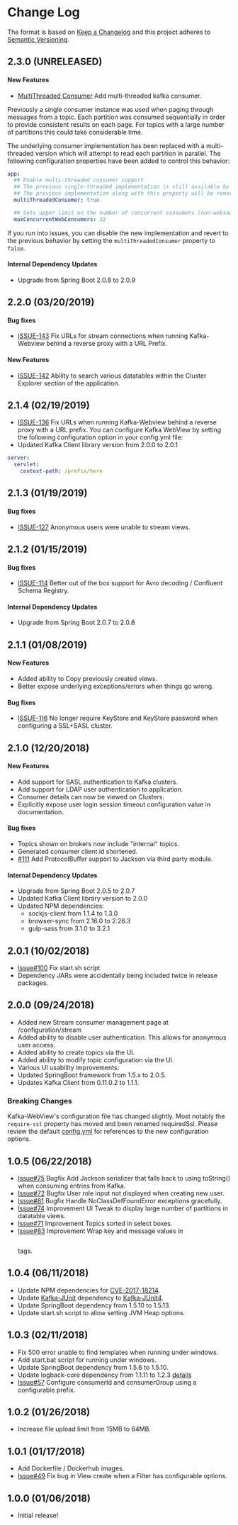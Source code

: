 # Change Log
The format is based on [Keep a Changelog](http://keepachangelog.com/)
and this project adheres to [Semantic Versioning](http://semver.org/).

## 2.3.0 (UNRELEASED)
#### New Features
- [MultiThreaded Consumer](https://github.com/SourceLabOrg/kafka-webview/pull/170) Add multi-threaded kafka consumer.  

Previously a single consumer instance was used when paging through messages from a topic.  Each partition was consumed sequentially in order to provide consistent results on each page.  For topics with a large number of partitions this could take considerable time.

The underlying consumer implementation has been replaced with a multi-threaded version which will attempt to read each partition in parallel.  The following configuration properties have been added to control this behavior:

```yml
app:
  ## Enable multi-threaded consumer support
  ## The previous single-threaded implementation is still available by setting this property to false.
  ## The previous implementation along with this property will be removed in future release.
  multiThreadedConsumer: true

  ## Sets upper limit on the number of concurrent consumers (non-websocket) supported.
  maxConcurrentWebConsumers: 32
```

If you run into issues, you can disable the new implementation and revert to the previous behavior by setting the `multiThreadedConsumer` property to `false`.

#### Internal Dependency Updates
- Upgrade from Spring Boot 2.0.8 to 2.0.9

## 2.2.0 (03/20/2019)

#### Bug fixes
- [ISSUE-143](https://github.com/SourceLabOrg/kafka-webview/issues/143) Fix URLs for stream connections when running Kafka-Webview behind a reverse proxy with a URL Prefix.

#### New Features
- [ISSUE-142](https://github.com/SourceLabOrg/kafka-webview/issues/142) Ability to search various datatables within the Cluster Explorer section of the application.

## 2.1.4 (02/19/2019)

- [ISSUE-136](https://github.com/SourceLabOrg/kafka-webview/issues/136) Fix URLs when running Kafka-Webview behind a reverse proxy with a URL prefix.  You can configure Kafka WebView by setting the following configuration option in your config.yml file:
- Updated Kafka Client library version from 2.0.0 to 2.0.1

```yml
server:
  servlet:
    context-path: /prefix/here
```

## 2.1.3 (01/19/2019)

#### Bug fixes
- [ISSUE-127](https://github.com/SourceLabOrg/kafka-webview/issues/127) Anonymous users were unable to stream views.

## 2.1.2 (01/15/2019)

#### Bug fixes
- [ISSUE-114](https://github.com/SourceLabOrg/kafka-webview/issues/114) Better out of the box support for Avro decoding / Confluent Schema Registry.

#### Internal Dependency Updates
- Upgrade from Spring Boot 2.0.7 to 2.0.8

## 2.1.1 (01/08/2019)
#### New Features
- Added ability to Copy previously created views.
- Better expose underlying exceptions/errors when things go wrong.

#### Bug fixes
- [ISSUE-116](https://github.com/SourceLabOrg/kafka-webview/issues/116) No longer require KeyStore and KeyStore password when configuring a SSL+SASL cluster.

## 2.1.0 (12/20/2018)
#### New Features
- Add support for SASL authentication to Kafka clusters.
- Add support for LDAP user authentication to application.
- Consumer details can now be viewed on Clusters.
- Explicitly expose user login session timeout configuration value in documentation.

#### Bug fixes
- Topics shown on brokers now include "internal" topics.
- Generated consumer client.id shortened.
- [#111](https://github.com/SourceLabOrg/kafka-webview/issues/111) Add ProtocolBuffer support to Jackson via third party module.

#### Internal Dependency Updates
- Upgrade from Spring Boot 2.0.5 to 2.0.7
- Updated Kafka Client library version to 2.0.0
- Updated NPM dependencies:
  - sockjs-client from 1.1.4 to 1.3.0
  - browser-sync from 2.16.0 to 2.26.3
  - gulp-sass from 3.1.0 to 3.2.1

## 2.0.1 (10/02/2018)
- [Issue#100](https://github.com/SourceLabOrg/kafka-webview/issues/100) Fix start.sh script
- Dependency JARs were accidentally being included twice in release packages.

## 2.0.0 (09/24/2018)

- Added new Stream consumer management page at /configuration/stream
- Added ability to disable user authentication.  This allows for anonymous user access.
- Added ability to create topics via the UI.
- Added ability to modify topic configuration via the UI.
- Various UI usability improvements.
- Updated SpringBoot framework from 1.5.x to 2.0.5.
- Updates Kafka Client from 0.11.0.2 to 1.1.1.

### Breaking Changes

Kafka-WebView's configuration file has changed slightly.  Most notably the `require-ssl` property has moved and been renamed requiredSsl.
Please review the default [config.yml](kafka-webview-ui/src/assembly/distribution/config.yml) for references to the new configuration options. 

## 1.0.5 (06/22/2018)
- [Issue#75](https://github.com/SourceLabOrg/kafka-webview/issues/75) Bugfix Add Jackson serializer that falls back to using toString() when consuming entries from Kafka.
- [Issue#72](https://github.com/SourceLabOrg/kafka-webview/issues/72) Bugfix User role input not displayed when creating new user.
- [Issue#81](https://github.com/SourceLabOrg/kafka-webview/issues/81) Bugfix Handle NoClassDefFoundError exceptions gracefully.
- [Issue#74](https://github.com/SourceLabOrg/kafka-webview/issues/74) Improvement UI Tweak to display large number of partitions in datatable views.
- [Issue#71](https://github.com/SourceLabOrg/kafka-webview/issues/71) Improvement Topics sorted in select boxes.
- [Issue#83](https://github.com/SourceLabOrg/kafka-webview/issues/83) Improvement Wrap key and message values in <pre></pre> tags. 

## 1.0.4 (06/11/2018)
- Update NPM dependencies for [CVE-2017-18214](https://nvd.nist.gov/vuln/detail/CVE-2017-18214).
- Update [Kafka-JUnit](https://github.com/salesforce/kafka-junit) dependency to [Kafka-JUnit4](https://github.com/salesforce/kafka-junit/tree/master/kafka-junit4).
- Update SpringBoot dependency from 1.5.10 to 1.5.13.
- Update start.sh script to allow setting JVM Heap options.

## 1.0.3 (02/11/2018)
- Fix 500 error unable to find templates when running under windows.
- Add start.bat script for running under windows.
- Update SpringBoot dependency from 1.5.6 to 1.5.10.
- Update logback-core dependency from 1.1.11 to 1.2.3 [details](https://github.com/spring-projects/spring-boot/issues/8635)
- [Issue#57](https://github.com/SourceLabOrg/kafka-webview/issues/57) Configure consumerId and consumerGroup using a configurable prefix.

## 1.0.2 (01/26/2018)
- Increase file upload limit from 15MB to 64MB.

## 1.0.1 (01/17/2018)
- Add Dockerfile / Dockerhub images.
- [Issue#49](https://github.com/SourceLabOrg/kafka-webview/issues/49) Fix bug in View create when a Filter has configurable options.

## 1.0.0 (01/06/2018)
- Initial release!
